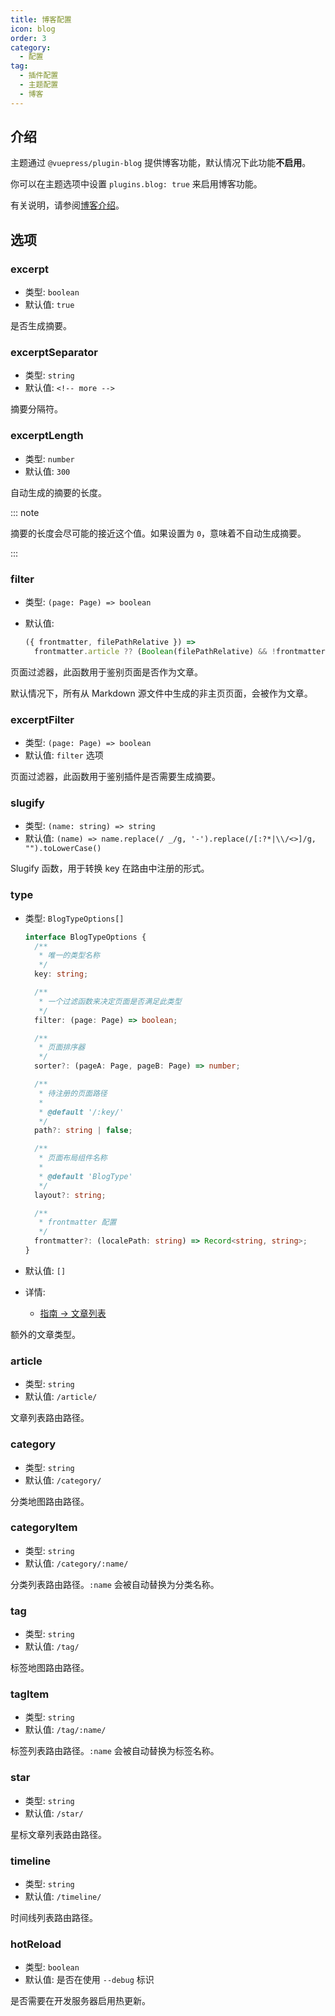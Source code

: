 ```yaml
---
title: 博客配置
icon: blog
order: 3
category:
  - 配置
tag:
  - 插件配置
  - 主题配置
  - 博客
---
```


## 介绍

主题通过 `@vuepress/plugin-blog` 提供博客功能，默认情况下此功能**不启用**。

你可以在主题选项中设置 `plugins.blog: true` 来启用博客功能。

有关说明，请参阅[博客介绍](../../guide/blog/intro.md)。

## 选项

### excerpt

- 类型: `boolean`
- 默认值: `true`

是否生成摘要。

### excerptSeparator

- 类型: `string`
- 默认值: `<!-- more -->`

摘要分隔符。

### excerptLength

- 类型: `number`
- 默认值: `300`

自动生成的摘要的长度。

::: note

摘要的长度会尽可能的接近这个值。如果设置为 `0`，意味着不自动生成摘要。

:::

### filter

- 类型: `(page: Page) => boolean`
- 默认值:

  ```js
  ({ frontmatter, filePathRelative }) =>
    frontmatter.article ?? (Boolean(filePathRelative) && !frontmatter.home);
  ```

页面过滤器，此函数用于鉴别页面是否作为文章。

默认情况下，所有从 Markdown 源文件中生成的非主页页面，会被作为文章。

### excerptFilter

- 类型: `(page: Page) => boolean`
- 默认值: `filter` 选项

页面过滤器，此函数用于鉴别插件是否需要生成摘要。

### slugify

- 类型: `(name: string) => string`
- 默认值: `(name) => name.replace(/ _/g, '-').replace(/[:?*|\\/<>]/g, "").toLowerCase()`

Slugify 函数，用于转换 key 在路由中注册的形式。

### type

- 类型: `BlogTypeOptions[]`

  ```ts
  interface BlogTypeOptions {
    /**
     * 唯一的类型名称
     */
    key: string;

    /**
     * 一个过滤函数来决定页面是否满足此类型
     */
    filter: (page: Page) => boolean;

    /**
     * 页面排序器
     */
    sorter?: (pageA: Page, pageB: Page) => number;

    /**
     * 待注册的页面路径
     *
     * @default '/:key/'
     */
    path?: string | false;

    /**
     * 页面布局组件名称
     *
     * @default 'BlogType'
     */
    layout?: string;

    /**
     * frontmatter 配置
     */
    frontmatter?: (localePath: string) => Record<string, string>;
  }
  ```

- 默认值: `[]`
- 详情:
  - [指南 → 文章列表](../../guide/blog/article.md#其他类型的文章)

额外的文章类型。

### article

- 类型: `string`
- 默认值: `/article/`

文章列表路由路径。

### category

- 类型: `string`
- 默认值: `/category/`

分类地图路由路径。

### categoryItem

- 类型: `string`
- 默认值: `/category/:name/`

分类列表路由路径。`:name` 会被自动替换为分类名称。

### tag

- 类型: `string`
- 默认值: `/tag/`

标签地图路由路径。

### tagItem

- 类型: `string`
- 默认值: `/tag/:name/`

标签列表路由路径。`:name` 会被自动替换为标签名称。

### star

- 类型: `string`
- 默认值: `/star/`

星标文章列表路由路径。

### timeline

- 类型: `string`
- 默认值: `/timeline/`

时间线列表路由路径。

### hotReload

- 类型: `boolean`
- 默认值: 是否在使用 `--debug` 标识

是否需要在开发服务器启用热更新。
